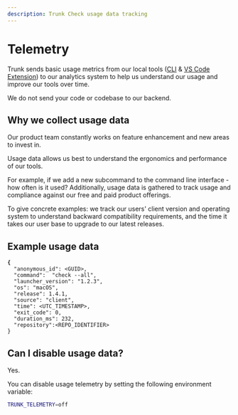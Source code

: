```yaml
---
description: Trunk Check usage data tracking
---
```


# Telemetry

Trunk sends basic usage metrics from our local tools ([CLI](../advanced-setup/cli/trunk-cli.md) & [VS Code Extension](../ide-integration/vs-code.md)) to our analytics system to help us understand our usage and improve our tools over time.

We do not send your code or codebase to our backend.

## Why we collect usage data

Our product team constantly works on feature enhancement and new areas to invest in.

Usage data allows us best to understand the ergonomics and performance of our tools.

For example, if we add a new subcommand to the command line interface - how often is it used? Additionally, usage data is gathered to track usage and compliance against our free and paid product offerings.

To give concrete examples: we track our users' client version and operating system to understand backward compatibility requirements, and the time it takes our user base to upgrade to our latest releases.

## Example usage data

<pre class="language-json"><code class="lang-json"><strong>{
</strong>  "anonymous_id": &#x3C;GUID>,
  "command":  "check --all",
  "launcher_version": "1.2.3",
  "os": "macOS",
  "release": 1.4.1,
  "source": "client",
  "time": &#x3C;UTC_TIMESTAMP>,
  "exit_code": 0,
  "duration_ms": 232,
  "repository":&#x3C;REPO_IDENTIFIER>
}
</code></pre>

## Can I disable usage data?

Yes.

You can disable usage telemetry by setting the following environment variable:

```bash
TRUNK_TELEMETRY=off
```
